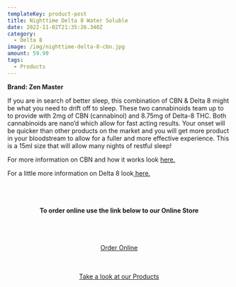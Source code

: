 ```yaml
---
templateKey: product-post
title: Nighttime Delta 8 Water Soluble
date: 2022-11-02T21:35:26.340Z
category:
  - Delta 8
image: /img/nighttime-delta-8-cbn.jpg
amount: 59.99
tags:
  - Products
---
```

**Brand: Zen Master**

If you are in search of better sleep, this combination of CBN & Delta 8 might be what you need to drift off to sleep.  These two cannabinoids team up to to provide with 2mg of CBN (cannabinol) and 8.75mg of Delta-8 THC. Both cannabinoids are nano’d which allow for fast acting results. Your onset will be quicker than other products on the market and you will get more product in your bloodstream to allow for a fuller and more effective experience. This is a 15ml size that will allow many nights of restful sleep!

For more information on CBN and how it works look [here.](https://capitalamericanshaman.com/blog/what-is-cbn-oil-and-how-can-it-help/)

For a little more information on Delta 8 look[ here.](https://capitalamericanshaman.com/blog/delta-8/)

<br><br>

<Center>

#### **To order online use the link below to our Online Store**

<br><br>

<Center><a class="link-view-more-products" target="_blank" href="https://capitalcbd.shop/product/nighttime-delta-8-water-soluble/">Order Online</a></

<br><br><br>

<Center><a class="link-view-more-products" target="_blank" href="https://capitalamericanshaman.com/products">Take a look at our Products</a></Center>

<br><br>